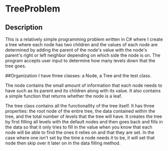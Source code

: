 # TreeProblem

## Description
This is a relatively simple programming problem written in C# where I create a tree where each node has two children and the values of each node are determined by adding the parent of the node's value with the node's parent's right or left neighbor depending on which side the node is on. The program accepts user input to determine how many levels down that the tree goes.

##Organization
I have three classes: a Node, a Tree and the test class. 

The node contains the small amount of information that each node needs to have such as its parent and its children along with its value. It also contains a simple function that returns whether the node is a leaf.

The tree class contains all the functionallity of the tree itself. It has three properties: the root node of the entire tree, the data contained within the tree, and the total number of levels that the tree will have. It creates the tree by first filling all levels with the default nodes and then goes back and fills in the data so that it only tries to fill in the value when you know that each node will be able to find the ones it relies on and that they are set. In the case where one isn't set by the time a node needs it to be, it will set that node then skip over it later on in the data filling method.




